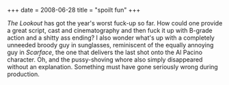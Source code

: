 +++
date = 2008-06-28
title = "spoilt fun"
+++

*The Lookout* has got the year\'s worst fuck-up so far. How could one
provide a great script, cast and cinematography and then fuck it up with
B-grade action and a shitty ass ending? I also wonder what\'s up with a
completely unneeded broody guy in sunglasses, reminiscent of the equally
annoying guy in *Scarface*, the one that delivers the last shot onto the
Al Pacino character. Oh, and the pussy-shoving whore also simply
disappeared without an explanation. Something must have gone seriously
wrong during production.

